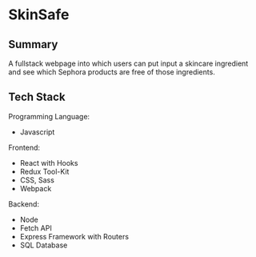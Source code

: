 # SkinSafe

## Summary
A fullstack webpage into which users can put input a skincare ingredient and see which Sephora products 
are free of those ingredients.


## Tech Stack
Programming Language:
- Javascript

Frontend: 
- React with Hooks
- Redux Tool-Kit
- CSS, Sass
- Webpack 

Backend: 
- Node
- Fetch API
- Express Framework with Routers
- SQL Database

